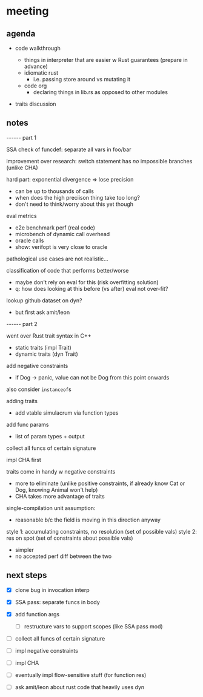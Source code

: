 # meeting

## agenda

- code walkthrough
    - things in interpreter that are easier w Rust guarantees (prepare in advance)
    - idiomatic rust
        - i.e. passing store around vs mutating it
    - code org
        - declaring things in lib.rs as opposed to other modules

- traits discussion

## notes

------ part 1

SSA check of funcdef: separate all vars in foo/bar

improvement over research: switch statement has _no_ impossible branches (unlike
CHA)

hard part: exponential divergence => lose precision
- can be up to thousands of calls
- when does the high preciison thing take too long? 
- don't need to think/worry about this yet though

eval metrics
- e2e benchmark perf (real code)
- microbench of dynamic call overhead
- oracle calls
- show: verifopt is very close to oracle

pathological use cases are not realistic...

classification of code that performs better/worse
- maybe don't rely on eval for this (risk overfitting solution)
- q: how does looking at this before (vs after) eval not over-fit?

lookup github dataset on dyn?
- but first ask amit/leon

------ part 2

went over Rust trait syntax in C++
- static traits (impl Trait)
- dynamic traits (dyn Trait)

add negative constraints
- if Dog -> panic, value can not be Dog from this point onwards

also consider `instanceof`s

adding traits
- add vtable simulacrum via function types

add func params
- list of param types + output

collect all funcs of certain signature

impl CHA first

traits come in handy w negative constraints
- more to eliminate (unlike positive constraints, if already know Cat or Dog,
  knowing Animal won't help)
- CHA takes more advantage of traits

single-compilation unit assumption: 
- reasonable b/c the field is moving in this direction anyway

style 1: accumulating constraints, no resolution (set of possible vals)
style 2: res on spot (set of constraints about possible vals)
- simpler
- no accepted perf diff between the two

## next steps

- [x] clone bug in invocation interp
- [x] SSA pass: separate funcs in body
- [x] add function args
    - [ ] restructure vars to support scopes (like SSA pass mod)
- [ ] collect all funcs of certain signature
- [ ] impl negative constraints
- [ ] impl CHA
- [ ] eventually impl flow-sensitive stuff (for function res)

- [ ] ask amit/leon about rust code that heavily uses dyn

